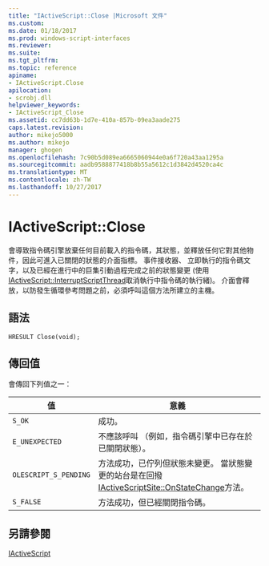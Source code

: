 ```yaml
---
title: "IActiveScript::Close |Microsoft 文件"
ms.custom: 
ms.date: 01/18/2017
ms.prod: windows-script-interfaces
ms.reviewer: 
ms.suite: 
ms.tgt_pltfrm: 
ms.topic: reference
apiname:
- IActiveScript.Close
apilocation:
- scrobj.dll
helpviewer_keywords:
- IActiveScript_Close
ms.assetid: cc7dd63b-1d7e-410a-857b-09ea3aade275
caps.latest.revision: 
author: mikejo5000
ms.author: mikejo
manager: ghogen
ms.openlocfilehash: 7c90b5d089ea6665060944e0a6f720a43aa1295a
ms.sourcegitcommit: aadb9588877418b8b55a5612c1d3842d4520ca4c
ms.translationtype: MT
ms.contentlocale: zh-TW
ms.lasthandoff: 10/27/2017
---
```

# <a name="iactivescriptclose"></a>IActiveScript::Close
會導致指令碼引擎放棄任何目前載入的指令碼，其狀態，並釋放任何它對其他物件，因此可進入已關閉的狀態的介面指標。 事件接收器、 立即執行的指令碼文字，以及已經在進行中的巨集引動過程完成之前的狀態變更 (使用[IActiveScript::InterruptScriptThread](../../winscript/reference/iactivescript-interruptscriptthread.md)取消執行中指令碼的執行緒)。 介面會釋放，以防發生循環參考問題之前，必須呼叫這個方法所建立的主機。  
  
## <a name="syntax"></a>語法  
  
```  
HRESULT Close(void);  
```  
  
## <a name="return-value"></a>傳回值  
 會傳回下列值之一：  
  
|值|意義|  
|-----------|-------------|  
|`S_OK`|成功。|  
|`E_UNEXPECTED`|不應該呼叫 （例如，指令碼引擎中已存在於已關閉狀態）。|  
|`OLESCRIPT_S_PENDING`|方法成功，已佇列但狀態未變更。 當狀態變更的站台是在回撥[IActiveScriptSite::OnStateChange](../../winscript/reference/iactivescriptsite-onstatechange.md)方法。|  
|`S_FALSE`|方法成功，但已經關閉指令碼。|  
  
## <a name="see-also"></a>另請參閱  
 [IActiveScript](../../winscript/reference/iactivescript.md)